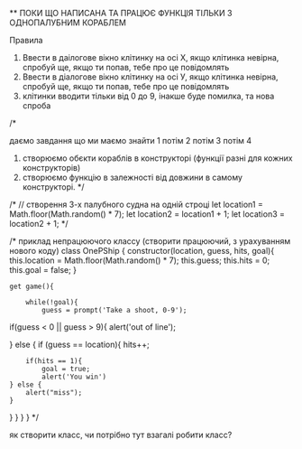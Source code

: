
** ПОКИ ЩО НАПИСАНА ТА ПРАЦЮЄ ФУНКЦІЯ ТІЛЬКИ З ОДНОПАЛУБНИМ КОРАБЛЕМ 

Правила
1. Ввести в даілогове вікно клітинку на осі Х, якщо клітинка невірна, спробуй ще, якщо ти попав, тебе про це повідомлять
2. Ввести в діалогове вікно клітинку на осі У, якщо клітинка невірна, спробуй ще, якщо ти попав, тебе про це повідомлять
3. клітинки вводити тільки від 0 до 9, інакше буде помилка, та нова спроба




/*

даємо завдання що ми маємо знайти 1 потім 2 потім 3 потім 4
1. створюємо обєкти кораблів в конструкторі (функції разні для кожних конструкторів)
2. створюємо функцію в залежності від довжини в самому конструкторі.
*/

/*
// створення 3-х палубного судна на одній строці
let location1 = Math.floor(Math.random() * 7);
let location2 = location1 + 1;
let location3 = location2 + 1;
*/

/* приклад непрацюючого классу (створити працюючий, з урахуванням нового коду)
class OnePShip {
    constructor(location, guess, hits, goal){
        this.location = Math.floor(Math.random() * 7);
        this.guess;
        this.hits = 0;
        this.goal = false;
    }

    get game(){

        while(!goal){
            guess = prompt('Take a shoot, 0-9');

 if(guess < 0 || guess > 9){
    alert('out of line');

 } else {
    if (guess == location){
        hits++;

        if(hits == 1){
            goal = true;
            alert('You win')
    } else {
        alert("miss");
    }
 } 
}
}
}
*/

як створити класс, чи потрібно тут взагалі робити класс? 
